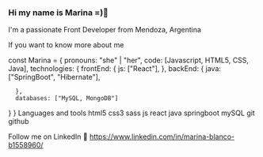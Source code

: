 ### Hi my name is Marina =)👋
I'm a passionate Front Developer from Mendoza, Argentina

If you want to know more about me 

const Marina = {
  pronouns: "she" | "her",
  code: [Javascript,  HTML5, CSS, Java],
  technologies: {
      frontEnd: {
         js: ["React"],
      },
      backEnd: {
         java: ["SpringBoot", "Hibernate"],
         
      },
      databases: ["MySQL, MongoDB"]
   }
}
Languages and tools
html5 css3 sass js react java springboot mySQL git github 

Follow me on LinkedIn 🤗
https://www.linkedin.com/in/marina-blanco-b1558960/

<!--
**Marinitabln/Marinitabln** is a ✨ _special_ ✨ repository because its `README.md` (this file) appears on your GitHub profile.

Here are some ideas to get you started:

- 🔭 I’m currently working on ...
- 🌱 I’m currently learning ...
- 👯 I’m looking to collaborate on ...
- 🤔 I’m looking for help with ...
- 💬 Ask me about ...
- 📫 How to reach me: ...
- 😄 Pronouns: ...
- ⚡ Fun fact: ...
-->
